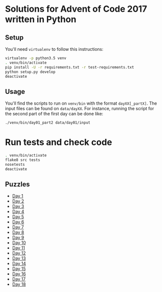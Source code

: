 # Solutions for Advent of Code 2017 written in Python

## Setup

You'll need `virtualenv` to follow this instructions:
```bash
virtualenv -p python3.5 venv
. venv/bin/activate
pip install -U -r requirements.txt -r test-requirements.txt
python setup.py develop
deactivate
```

## Usage

You'll find the scripts to run on `venv/bin` with the format `dayXX[_partX]`. The input files can be found on `data/dayXX`. For instance, running the script for the second part of the first day can be done like:
```bash
./venv/bin/day01_part2 data/day01/input
```

# Run tests and check code

```bash
. venv/bin/activate
flake8 src tests
nosetests
deactivate
```

## Puzzles

* [Day 1](http://adventofcode.com/2017/day/1)
* [Day 2](http://adventofcode.com/2017/day/2)
* [Day 3](http://adventofcode.com/2017/day/3)
* [Day 4](http://adventofcode.com/2017/day/4)
* [Day 5](http://adventofcode.com/2017/day/5)
* [Day 6](http://adventofcode.com/2017/day/6)
* [Day 7](http://adventofcode.com/2017/day/7)
* [Day 8](http://adventofcode.com/2017/day/8)
* [Day 9](http://adventofcode.com/2017/day/9)
* [Day 10](http://adventofcode.com/2017/day/10)
* [Day 11](http://adventofcode.com/2017/day/11)
* [Day 12](http://adventofcode.com/2017/day/12)
* [Day 13](http://adventofcode.com/2017/day/13)
* [Day 14](http://adventofcode.com/2017/day/14)
* [Day 15](http://adventofcode.com/2017/day/15)
* [Day 16](http://adventofcode.com/2017/day/16)
* [Day 17](http://adventofcode.com/2017/day/17)
* [Day 18](http://adventofcode.com/2017/day/18)
